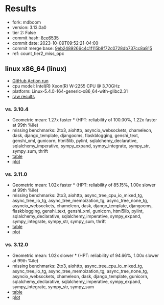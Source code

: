# Results

- fork: mdboom
- version: 3.13.0a0
- tier 2: False
- commit hash: [8ce6535](https://github.com/mdboom/cpython/commit/8ce6535)
- commit date: 2023-10-09T09:52:21-04:00
- commit merge base: [9eb2489266c4c1f115b8f72c0728db737cc8a815](https://github.com/mdboom/cpython/commit/9eb2489266c4c1f115b8f72c0728db737cc8a815)
- ref: count_tier2_miss_opc

## linux x86_64 (linux)

- [GitHub Action run](https://github.com/faster-cpython/benchmarking/actions/runs/6458126808)
- cpu model: Intel(R) Xeon(R) W-2255 CPU @ 3.70GHz
- platform: Linux-5.4.0-164-generic-x86_64-with-glibc2.31
- [raw results](bm-20231009-linux-x86_64-mdboom-count_tier2_miss_opc-3.13.0a0-8ce6535.json)

### vs. 3.10.4

- Geometric mean: 1.27x faster \* (HPT: reliability of 100.00%, 1.22x faster at 99th %ile)
- missing benchmarks: 2to3, aiohttp, asyncio_websockets, chameleon, dask, django_template, djangocms, flaskblogging, genshi_text, genshi_xml, gunicorn, html5lib, pylint, sqlalchemy_declarative, sqlalchemy_imperative, sympy_expand, sympy_integrate, sympy_str, sympy_sum, thrift
- [table](bm-20231009-linux-x86_64-mdboom-count_tier2_miss_opc-3.13.0a0-8ce6535-vs-3.10.4.md)
- [plot](bm-20231009-linux-x86_64-mdboom-count_tier2_miss_opc-3.13.0a0-8ce6535-vs-3.10.4.png)

### vs. 3.11.0

- Geometric mean: 1.02x faster \* (HPT: reliability of 85.15%, 1.00x slower at 99th %ile)
- missing benchmarks: 2to3, aiohttp, async_tree_cpu_io_mixed_tg, async_tree_io_tg, async_tree_memoization_tg, async_tree_none_tg, asyncio_websockets, chameleon, dask, django_template, djangocms, flaskblogging, genshi_text, genshi_xml, gunicorn, html5lib, pylint, sqlalchemy_declarative, sqlalchemy_imperative, sympy_expand, sympy_integrate, sympy_str, sympy_sum, thrift
- [table](bm-20231009-linux-x86_64-mdboom-count_tier2_miss_opc-3.13.0a0-8ce6535-vs-3.11.0.md)
- [plot](bm-20231009-linux-x86_64-mdboom-count_tier2_miss_opc-3.13.0a0-8ce6535-vs-3.11.0.png)

### vs. 3.12.0

- Geometric mean: 1.02x slower \* (HPT: reliability of 94.66%, 1.00x slower at 99th %ile)
- missing benchmarks: 2to3, aiohttp, async_tree_cpu_io_mixed_tg, async_tree_io_tg, async_tree_memoization_tg, async_tree_none_tg, asyncio_websockets, chameleon, dask, django_template, gunicorn, sqlalchemy_declarative, sqlalchemy_imperative, sympy_expand, sympy_integrate, sympy_str, sympy_sum
- [table](bm-20231009-linux-x86_64-mdboom-count_tier2_miss_opc-3.13.0a0-8ce6535-vs-3.12.0.md)
- [plot](bm-20231009-linux-x86_64-mdboom-count_tier2_miss_opc-3.13.0a0-8ce6535-vs-3.12.0.png)

